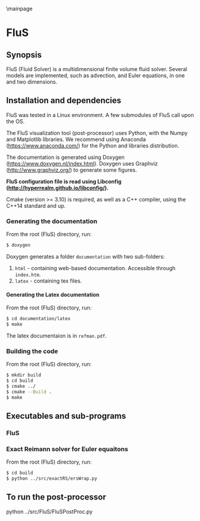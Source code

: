 \mainpage

# FluS

## Synopsis

FluS (Fluid Solver) is a multidimensional finite volume fluid solver. Several models are implemented, such as advection, and Euler equations, in one and two dimensions.

## Installation and dependencies

FluS was tested in a Linux environment. A few submodules of FluS call upon the OS.

The FluS visualization tool (post-processor) uses Python, with the Numpy and Matplotlib libraries. We recommend using Anaconda (https://www.anaconda.com/) for the Python and libraries distribution. 

The documentation is generated using Doxygen (https://www.doxygen.nl/index.html). Doxygen uses Graphviz (http://www.graphviz.org/) to generate some figures. 

**FluS configuration file is read using Libconfig (http://hyperrealm.github.io/libconfig/).**

Cmake (version >= 3.10) is required, as well as a C++ compiler, using the C++14 standard and up.

### Generating the documentation

From the root (FluS) directory, run:

```bash
$ doxygen
```

Doxygen generates a folder `documentation` with two sub-folders: 
1. `html` - containing web-based documentation. Accessible through `index.htm`.
2. `latex` - containing tex files. 

#### Generating the Latex documentation

From the root (FluS) directory, run:

```bash
$ cd documentation/latex
$ make
```

The latex documentaion is in `refman.pdf`.

### Building the code

From the root (FluS) directory, run:

```bash
$ mkdir build  
$ cd build
$ cmake ../
$ cmake --Build .
$ make
```

## Executables and sub-programs

### FluS

### Exact Reimann solver for Euler equaitons
From the root (FluS) directory, run:
```bash
$ cd build
$ python ../src/exactRS/ersWrap.py
```




## To run the post-processor
python ../src/FluS/FluSPostProc.py

